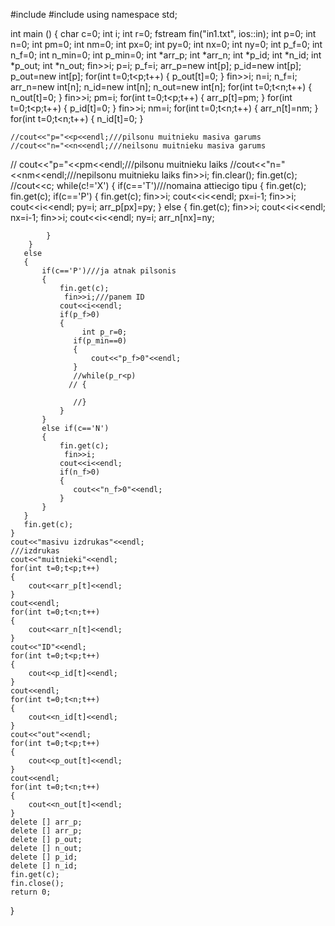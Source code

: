 #include <iostream>
#include <fstream>
using namespace std;


int main ()
{
    char c=0;
    int i;
    int r=0;
    fstream fin("in1.txt", ios::in);
    int p=0;
    int n=0;
    int pm=0;
    int nm=0;
    int px=0;
    int py=0;
    int nx=0;
    int ny=0;
    int p_f=0;
    int n_f=0;
    int n_min=0;
    int p_min=0;
    int *arr_p;
    int *arr_n;
    int *p_id;
    int *n_id;
    int *p_out;
    int *n_out;
    fin>>i;
    p=i;
    p_f=i;
    arr_p=new int[p];
    p_id=new int[p];
    p_out=new int[p];
    for(int t=0;t<p;t++)
    {
        p_out[t]=0;
    }
    fin>>i;
    n=i;
    n_f=i;
    arr_n=new int[n];
    n_id=new int[n];
    n_out=new int[n];
    for(int t=0;t<n;t++)
    {
        n_out[t]=0;
    }
    fin>>i;
    pm=i;
    for(int t=0;t<p;t++)
    {
        arr_p[t]=pm;
    }
    for(int t=0;t<p;t++)
    {
        p_id[t]=0;
    }
    fin>>i;
    nm=i;
    for(int t=0;t<n;t++)
    {
        arr_n[t]=nm;
    }
    for(int t=0;t<n;t++)
    {
        n_id[t]=0;
    }

    //cout<<"p="<<p<<endl;///pilsonu muitnieku masiva garums
    //cout<<"n="<<n<<endl;///neilsonu muitnieku masiva garums
   // cout<<"p="<<pm<<endl;///pilsonu muitnieku laiks
    //cout<<"n="<<nm<<endl;///nepilsonu muitnieku laiks
    fin>>i;
    fin.clear();
    fin.get(c);
     //cout<<c;
    while(c!='X')
    {
        if(c=='T')///nomaina attiecigo tipu
        {
            fin.get(c);
            fin.get(c);
            if(c=='P')
            {
                fin.get(c);
                fin>>i;
                cout<<i<<endl;
                px=i-1;
                fin>>i;
                cout<<i<<endl;
                py=i;
                arr_p[px]=py;
            }
            else
            {
                fin.get(c);
                fin>>i;
                cout<<i<<endl;
                nx=i-1;
                fin>>i;
                cout<<i<<endl;
                ny=i;
                arr_n[nx]=ny;

            }
        }
       else
       {
           if(c=='P')///ja atnak pilsonis
           {
               fin.get(c);
                fin>>i;///panem ID
               cout<<i<<endl;
               if(p_f>0)
               {
                    int p_r=0;
                  if(p_min==0)
                  {
                      cout<<"p_f>0"<<endl;
                  }
                  //while(p_r<p)
                 // {

                  //}
               }
           }
           else if(c=='N')
           {
               fin.get(c);
                fin>>i;
               cout<<i<<endl;
               if(n_f>0)
               {
                  cout<<"n_f>0"<<endl;
               }
           }
       }
       fin.get(c);
    }
    cout<<"masivu izdrukas"<<endl;
    ///izdrukas
    cout<<"muitnieki"<<endl;
    for(int t=0;t<p;t++)
    {
        cout<<arr_p[t]<<endl;
    }
    cout<<endl;
    for(int t=0;t<n;t++)
    {
        cout<<arr_n[t]<<endl;
    }
    cout<<"ID"<<endl;
    for(int t=0;t<p;t++)
    {
        cout<<p_id[t]<<endl;
    }
    cout<<endl;
    for(int t=0;t<n;t++)
    {
        cout<<n_id[t]<<endl;
    }
    cout<<"out"<<endl;
    for(int t=0;t<p;t++)
    {
        cout<<p_out[t]<<endl;
    }
    cout<<endl;
    for(int t=0;t<n;t++)
    {
        cout<<n_out[t]<<endl;
    }
    delete [] arr_p;
    delete [] arr_p;
    delete [] p_out;
    delete [] n_out;
    delete [] p_id;
    delete [] n_id;
    fin.get(c);
    fin.close();
    return 0;
}
